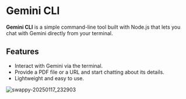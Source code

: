 # Gemini CLI

**Gemini CLI** is a simple command-line tool built with Node.js that lets you chat with Gemini directly from your terminal.

## Features
- Interact with Gemini via the terminal.
- Provide a PDF file or a URL and start chatting about its details.
- Lightweight and easy to use.

![swappy-20250117_232903](https://github.com/user-attachments/assets/8eee77f7-b956-4b23-8265-52ef02c81888)
